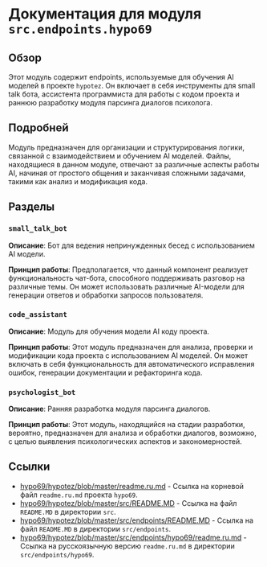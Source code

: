 # Документация для модуля `src.endpoints.hypo69`

## Обзор

Этот модуль содержит endpoints, используемые для обучения AI моделей в проекте `hypotez`. Он включает в себя инструменты для small talk бота, ассистента программиста для работы с кодом проекта и раннюю разработку модуля парсинга диалогов психолога.

## Подробней

Модуль предназначен для организации и структурирования логики, связанной с взаимодействием и обучением AI моделей. Файлы, находящиеся в данном модуле, отвечают за различные аспекты работы AI, начиная от простого общения и заканчивая сложными задачами, такими как анализ и модификация кода.

## Разделы

### `small_talk_bot`

**Описание**: Бот для ведения непринужденных бесед с использованием AI модели.

**Принцип работы**: 
Предполагается, что данный компонент реализует функциональность чат-бота, способного поддерживать разговор на различные темы.  Он может использовать различные AI-модели для генерации ответов и обработки запросов пользователя.

### `code_assistant`

**Описание**: Модуль для обучения модели AI коду проекта.

**Принцип работы**:
Этот модуль предназначен для анализа, проверки и модификации кода проекта с использованием AI моделей. Он может включать в себя функциональность для автоматического исправления ошибок, генерации документации и рефакторинга кода.

### `psychologist_bot`

**Описание**: Ранняя разработка модуля парсинга диалогов.

**Принцип работы**:
Этот модуль, находящийся на стадии разработки, вероятно, предназначен для анализа и обработки диалогов, возможно, с целью выявления психологических аспектов и закономерностей.

## Ссылки

- [hypo69/hypotez/blob/master/readme.ru.md](https://github.com/hypo69/hypotez/blob/master/readme.ru.md) - Ссылка на корневой файл `readme.ru.md` проекта `hypo69`.
- [hypo69/hypotez/blob/master/src/README.MD](https://github.com/hypo69/hypotez/blob/master/src/README.MD) - Ссылка на файл `README.MD` в директории `src`.
- [hypo69/hypotez/blob/master/src/endpoints/README.MD](https://github.com/hypo69/hypotez/blob/master/src/endpoints/README.MD) - Ссылка на файл `README.MD` в директории `src/endpoints`.
- [hypo69/hypotez/blob/master/src/endpoints/hypo69/readme.ru.md](https://github.com/hypo69/hypotez/blob/master/src/endpoints/hypo69/readme.ru.md) - Ссылка на русскоязычную версию `readme.ru.md` в директории `src/endpoints/hypo69`.